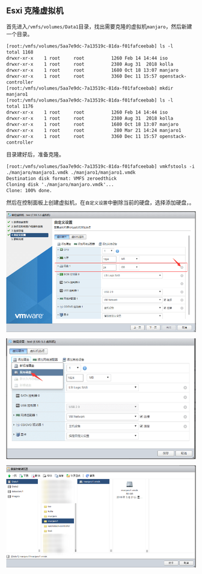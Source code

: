 ## Esxi 克隆虚拟机

首先进入`/vmfs/volumes/Data1`目录，找出需要克隆的虚拟机`manjaro`，然后新建一个目录。

```shell
[root:/vmfs/volumes/5aa7e9dc-7a13519c-81da-f01fafceebab] ls -l
total 1168
drwxr-xr-x    1 root     root          1260 Feb 14 14:44 iso
drwxr-xr-x    1 root     root          2380 Aug 31  2018 kolla
drwxr-xr-x    1 root     root          1680 Oct 18 13:07 manjaro
drwxr-xr-x    1 root     root          3360 Dec 11 15:57 openstack-controller
[root:/vmfs/volumes/5aa7e9dc-7a13519c-81da-f01fafceebab] mkdir manjaro1
[root:/vmfs/volumes/5aa7e9dc-7a13519c-81da-f01fafceebab] ls -l
total 1176
drwxr-xr-x    1 root     root          1260 Feb 14 14:44 iso
drwxr-xr-x    1 root     root          2380 Aug 31  2018 kolla
drwxr-xr-x    1 root     root          1680 Oct 18 13:07 manjaro
drwxr-xr-x    1 root     root           280 Mar 21 14:24 manjaro1
drwxr-xr-x    1 root     root          3360 Dec 11 15:57 openstack-controller
```

目录建好后，准备克隆。

```shell
[root:/vmfs/volumes/5aa7e9dc-7a13519c-81da-f01fafceebab] vmkfstools -i ./manjaro/manjaro1.vmdk ./manjaro1/manjaro1.vmdk
Destination disk format: VMFS zeroedthick
Cloning disk './manjaro/manjaro.vmdk'...
Clone: 100% done.
```

然后在控制面板上创建虚拟机，在`自定义设置`中删除当前的硬盘，选择添加硬盘，。

![esxi_del_hard](../../../image/esxi_del_hard.png)

![esxi_add_hard_1](../../../image/esxi_add_hard_1.png)

![esxi_add_hard_2](../../../image/esxi_add_hard_2.png)